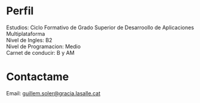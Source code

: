 # Perfil
Estudios: Ciclo Formativo de Grado Superior de Desarroollo de Aplicaciones Multiplataforma <br>
Nivel de Ingles: B2 <br>
Nivel de Programacion: Medio <br>
Carnet de conducir: B y AM <br>
# Contactame
Email: guillem.soler@gracia.lasalle.cat <br>
